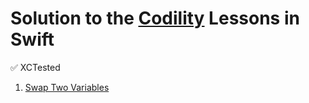 # Solution to the [Codility](https://app.codility.com/programmers/lessons) Lessons in Swift

✅ XCTested

1. [Swap Two Variables](https://github.com/shahrukhalam/Codility-in-Swift/blob/master/Codility/Sources/Codility/Swap.swift)
